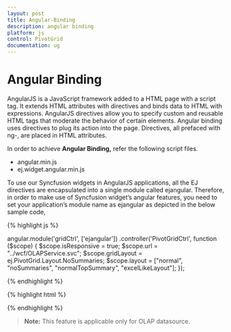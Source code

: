```yaml
---
layout: post
title: Angular-Binding
description: angular binding
platform: js
control: PivotGrid
documentation: ug
---
```


# Angular Binding


AngularJS is a JavaScript framework added to a HTML page with a script tag. It extends HTML attributes with directives and binds data to HTML with expressions. AngularJS directives allow you to specify custom and reusable HTML tags that moderate the behavior of certain elements. Angular binding uses directives to plug its action into the page. Directives, all prefaced with ng-, are placed in HTML attributes.

In order to achieve **Angular Binding,** refer the following script files.

* angular.min.js
* ej.widget.angular.min.js

To use our Syncfusion widgets in AngularJS applications, all the EJ directives are encapsulated into a single module called ejangular. Therefore, in order to make use of Syncfusion widget’s angular features, you need to set your application’s module name as ejangular as depicted in the below sample code,

{% highlight js %}

angular.module('gridCtrl', ['ejangular'])
            .controller('PivotGridCtrl', function ($scope) {
                $scope.isResponsive = true;
                $scope.url = "../wcf/OLAPService.svc";
                $scope.gridLayout =  ej.PivotGrid.Layout.NoSummaries;
                $scope.layout = ["normal", "noSummaries", "normalTopSummary", "excelLikeLayout"];
            });

{% endhighlight %}

{% highlight html %}

<html xmlns="http://www.w3.org/1999/xhtml" ng-app="gridCtrl">

<body ng-controller="PivotGridCtrl">
    <div id="PivotGrid" ej-pivotgrid e-url="url" e-layout="gridLayout" e-isResponsive="isResponsive" />
</body>    
  

{% endhighlight %}


> **Note:** This feature is applicable only for OLAP datasource.

